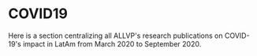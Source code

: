 # COVID19

Here is a section centralizing all ALLVP's research publications on COVID-19's impact in LatAm from March 2020 to September 2020.

